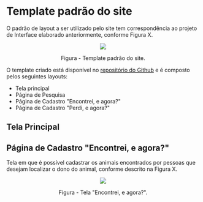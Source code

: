 # Template padrão do site

O padrão de layout a ser utilizado pelo site tem correspondência ao projeto de Interface elaborado anteriormente, conforme Figura X.

<p align="center">
<img src="https://user-images.githubusercontent.com/100412134/172068109-404b3762-a307-4748-a00d-440bc7841f78.png")
 </p>

<p align="center"> Figura - Template padrão do site. </p>

O template criado está disponível no [repositório do Github](https://github.com/ICEI-PUC-Minas-PMV-ADS/pmv-ads-2022-1-e1-proj-web-t2-face-pet/tree/main/src/projeto_facepet) e é composto pelos seguintes layouts: 
-	Tela principal
-	Página de Pesquisa
-	Página de Cadastro "Encontrei, e agora?"
-	Página de Cadastro "Perdi, e agora?"

## Tela Principal

## Página de Cadastro "Encontrei, e agora?"
Tela em que é possível cadastrar os animais encontrados por pessoas que desejam localizar o dono do animal, conforme descrito na Figura X.

<p align="center">
<img src="https://user-images.githubusercontent.com/100412134/169698953-575f82de-5384-4d82-944a-1d34c76d02ef.png")
 </p>

<p align="center"> Figura - Tela "Encontrei, e agora?". </p>  
